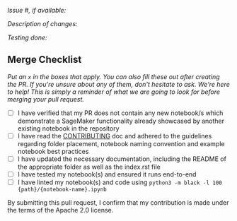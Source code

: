 *Issue #, if available:*

*Description of changes:*

*Testing done:*

## Merge Checklist

_Put an `x` in the boxes that apply. You can also fill these out after creating the PR. If you're unsure about any of them, don't hesitate to ask. We're here to help! This is simply a reminder of what we are going to look for before merging your pull request._

- [ ] I have verified that my PR does not contain any new notebook/s which demonstrate a SageMaker functionality already showcased by another existing notebook in the repository
- [ ] I have read the [CONTRIBUTING](https://github.com/aws/amazon-sagemaker-examples/blob/default/CONTRIBUTING.md) doc and adhered to the guidelines regarding folder placement, notebook naming convention and example notebook best practices
- [ ] I have updated the necessary documentation, including the README of the appropriate folder as well as the index.rst file
- [ ] I have tested my notebook(s) and ensured it runs end-to-end
- [ ] I have linted my notebook(s) and code using `python3 -m black -l 100 {path}/{notebook-name}.ipynb`

By submitting this pull request, I confirm that my contribution is made under the terms of the Apache 2.0 license.
